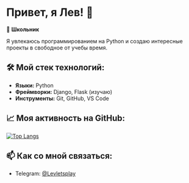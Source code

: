 # Привет, я Лев! 👋

🚀 **Школьник**

Я увлекаюсь программированием на Python и создаю интересные проекты в свободное от учебы время.

## 🛠 Мой стек технологий:
- **Языки:** Python
- **Фреймворки:** Django, Flask (изучаю)
- **Инструменты:** Git, GitHub, VS Code

## 📈 Моя активность на GitHub:

[![Top Langs](https://github-readme-stats.vercel.app/api/top-langs/?username=levletsplay0&layout=compact&theme=radical)](https://github.com/levletsplay0)

## 📫 Как со мной связаться:
- Telegram: [@Levletsplay](https://t.me/Levletsplay)

